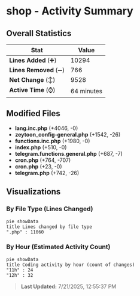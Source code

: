 # shop - Activity Summary 

## Overall Statistics

| Stat                   | Value                                                             |
| ---------------------- | ----------------------------------------------------------------- |
| **Lines Added** (➕)   | 10294                                          |
| **Lines Removed** (➖) | 766                                        |
| **Net Change** (↕)    | 9528                |
| **Active Time** (⌚)   | 64 minutes |


## Modified Files
- **lang.inc.php** (+4046, -0)
- **zeytoon_config-general.php** (+1542, -26)
- **functions.inc.php** (+1980, -0)
- **index.php** (+510, -0)
- **telegram.functions.general.php** (+687, -7)
- **cron.php** (+764, -707)
- **cron.php** (+23, -0)
- **telegram.php** (+742, -26)

## Visualizations

### By File Type (Lines Changed)

```mermaid
pie showData
title Lines changed by file type
".php" : 11060
```

### By Hour (Estimated Activity Count)

```mermaid
pie showData
title Coding activity by hour (count of changes)
"11h" : 24
"12h" : 32
```


> **Last Updated:** 7/21/2025, 12:55:37 PM